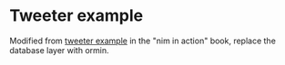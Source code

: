 # Tweeter example

Modified from [tweeter example](https://github.com/dom96/nim-in-action-code/tree/master/Chapter7/Tweeter) in the "nim in action" book, replace the database layer with ormin.
